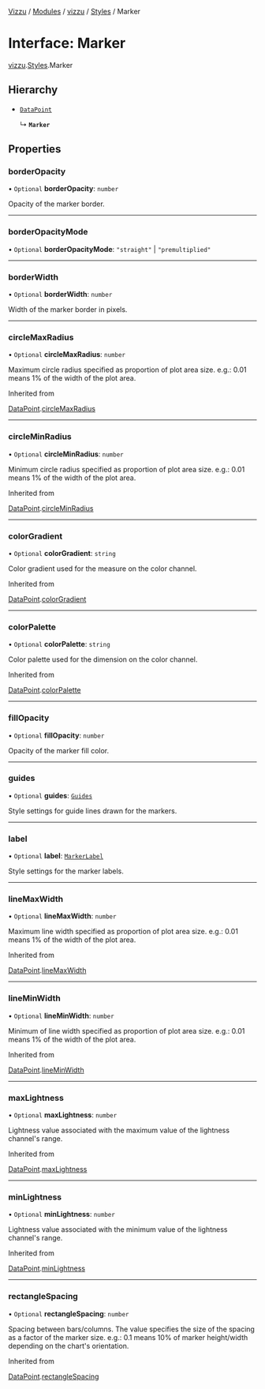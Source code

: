 [Vizzu](../README.md) / [Modules](../modules.md) / [vizzu](../modules/vizzu.md)
/ [Styles](../modules/vizzu.Styles.md) / Marker

# Interface: Marker

[vizzu](../modules/vizzu.md).[Styles](../modules/vizzu.Styles.md).Marker

## Hierarchy

- [`DataPoint`](vizzu.Styles.DataPoint.md)

  ↳ **`Marker`**

## Properties

### borderOpacity

• `Optional` **borderOpacity**: `number`

Opacity of the marker border.

______________________________________________________________________

### borderOpacityMode

• `Optional` **borderOpacityMode**: `"straight"` | `"premultiplied"`

______________________________________________________________________

### borderWidth

• `Optional` **borderWidth**: `number`

Width of the marker border in pixels.

______________________________________________________________________

### circleMaxRadius

• `Optional` **circleMaxRadius**: `number`

Maximum circle radius specified as proportion of plot area size. e.g.: 0.01
means 1% of the width of the plot area.

Inherited from

[DataPoint](vizzu.Styles.DataPoint.md).[circleMaxRadius](vizzu.Styles.DataPoint.md#circlemaxradius)

______________________________________________________________________

### circleMinRadius

• `Optional` **circleMinRadius**: `number`

Minimum circle radius specified as proportion of plot area size. e.g.: 0.01
means 1% of the width of the plot area.

Inherited from

[DataPoint](vizzu.Styles.DataPoint.md).[circleMinRadius](vizzu.Styles.DataPoint.md#circleminradius)

______________________________________________________________________

### colorGradient

• `Optional` **colorGradient**: `string`

Color gradient used for the measure on the color channel.

Inherited from

[DataPoint](vizzu.Styles.DataPoint.md).[colorGradient](vizzu.Styles.DataPoint.md#colorgradient)

______________________________________________________________________

### colorPalette

• `Optional` **colorPalette**: `string`

Color palette used for the dimension on the color channel.

Inherited from

[DataPoint](vizzu.Styles.DataPoint.md).[colorPalette](vizzu.Styles.DataPoint.md#colorpalette)

______________________________________________________________________

### fillOpacity

• `Optional` **fillOpacity**: `number`

Opacity of the marker fill color.

______________________________________________________________________

### guides

• `Optional` **guides**: [`Guides`](vizzu.Styles.Guides.md)

Style settings for guide lines drawn for the markers.

______________________________________________________________________

### label

• `Optional` **label**: [`MarkerLabel`](vizzu.Styles.MarkerLabel.md)

Style settings for the marker labels.

______________________________________________________________________

### lineMaxWidth

• `Optional` **lineMaxWidth**: `number`

Maximum line width specified as proportion of plot area size. e.g.: 0.01 means
1% of the width of the plot area.

Inherited from

[DataPoint](vizzu.Styles.DataPoint.md).[lineMaxWidth](vizzu.Styles.DataPoint.md#linemaxwidth)

______________________________________________________________________

### lineMinWidth

• `Optional` **lineMinWidth**: `number`

Minimum of line width specified as proportion of plot area size. e.g.: 0.01
means 1% of the width of the plot area.

Inherited from

[DataPoint](vizzu.Styles.DataPoint.md).[lineMinWidth](vizzu.Styles.DataPoint.md#lineminwidth)

______________________________________________________________________

### maxLightness

• `Optional` **maxLightness**: `number`

Lightness value associated with the maximum value of the lightness channel's
range.

Inherited from

[DataPoint](vizzu.Styles.DataPoint.md).[maxLightness](vizzu.Styles.DataPoint.md#maxlightness)

______________________________________________________________________

### minLightness

• `Optional` **minLightness**: `number`

Lightness value associated with the minimum value of the lightness channel's
range.

Inherited from

[DataPoint](vizzu.Styles.DataPoint.md).[minLightness](vizzu.Styles.DataPoint.md#minlightness)

______________________________________________________________________

### rectangleSpacing

• `Optional` **rectangleSpacing**: `number`

Spacing between bars/columns. The value specifies the size of the spacing as a
factor of the marker size. e.g.: 0.1 means 10% of marker height/width depending
on the chart's orientation.

Inherited from

[DataPoint](vizzu.Styles.DataPoint.md).[rectangleSpacing](vizzu.Styles.DataPoint.md#rectanglespacing)
